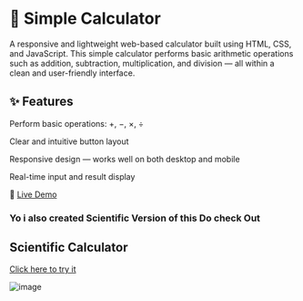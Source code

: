 # 🔢 Simple Calculator

A responsive and lightweight web-based calculator built using HTML, CSS, and JavaScript. This simple calculator performs basic arithmetic operations such as addition, subtraction, multiplication, and division — all within a clean and user-friendly interface.

## ✨ Features
Perform basic operations: +, −, ×, ÷

Clear and intuitive button layout

Responsive design — works well on both desktop and mobile

Real-time input and result display

🚀 [Live Demo](https://dishantbhere.github.io/Simple-Calculator-V2/)

### Yo i also created Scientific Version of this Do check Out 
## Scientific Calculator
[Click here to try it](https://dishantbhere.github.io/scientific-calculator/)

![image](https://github.com/user-attachments/assets/e46910d7-f311-4548-bf55-c28c97267d28)
